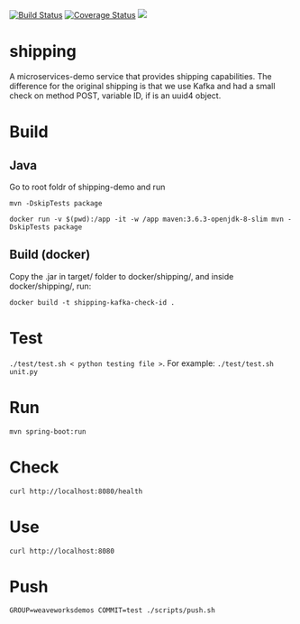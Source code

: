 [![Build Status](https://travis-ci.org/microservices-demo/shipping.svg?branch=master)](https://travis-ci.org/microservices-demo/shipping) [![Coverage Status](https://coveralls.io/repos/github/microservices-demo/shipping/badge.svg?branch=master)](https://coveralls.io/github/microservices-demo/shipping?branch=master)
[![](https://images.microbadger.com/badges/image/weaveworksdemos/shipping.svg)](http://microbadger.com/images/weaveworksdemos/shipping "Get your own image badge on microbadger.com")

# shipping
A microservices-demo service that provides shipping capabilities. The difference for the original shipping is that we use Kafka and had a small check on method POST, variable ID, if is an uuid4 object.

# Build

## Java
Go to root foldr of shipping-demo and run

`mvn -DskipTests package`

`docker run -v $(pwd):/app -it -w /app maven:3.6.3-openjdk-8-slim mvn -DskipTests package`

## Build (docker)

Copy the .jar in target/ folder to docker/shipping/, and inside docker/shipping/, run:

`docker build -t shipping-kafka-check-id .`

# Test

`./test/test.sh < python testing file >`. For example: `./test/test.sh unit.py`

# Run

`mvn spring-boot:run`

# Check

`curl http://localhost:8080/health`

# Use

`curl http://localhost:8080`

# Push

`GROUP=weaveworksdemos COMMIT=test ./scripts/push.sh`
